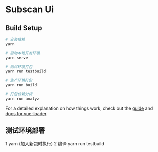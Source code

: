 # Subscan Ui

## Build Setup

``` bash
# 安装依赖
yarn

# 启动本地开发环境
yarn serve

# 测试环境打包
yarn run testbuild

# 生产环境打包
yarn run build

# 打包依赖分析
yarn run analyz
```

For a detailed explanation on how things work, check out the [guide](http://vuejs-templates.github.io/webpack/) and [docs for vue-loader](http://vuejs.github.io/vue-loader).

## 测试环境部署
1 yarn (加入新包时执行)
2 编译  yarn run testbuild